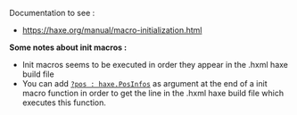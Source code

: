 Documentation to see :
- https://haxe.org/manual/macro-initialization.html

**Some notes about init macros :**

- Init macros seems to be executed in order they appear in the .hxml haxe build file
- You can add [`?pos : haxe.PosInfos`](https://api.haxe.org/haxe/PosInfos.html) as argument at the end of a init macro function in order to get the line in the .hxml haxe build file which executes this function.
